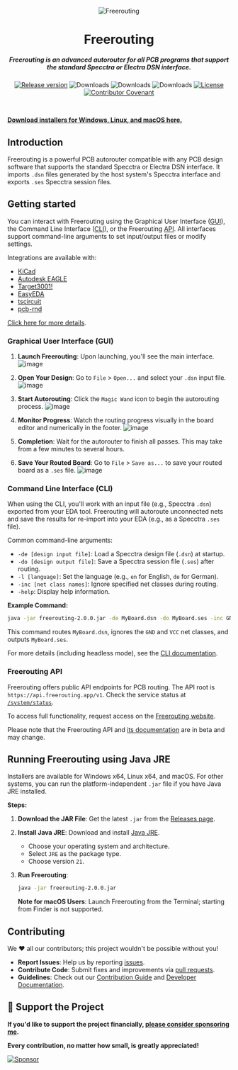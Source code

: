 <p align="center">
<img src="https://raw.githubusercontent.com/freerouting/freerouting/master/design/social_preview/freerouting_social_preview_1280x960_v2.png" alt="Freerouting" title="Freerouting" align="center">
</p>
<h1 align="center">Freerouting</h1>
<h5 align="center">Freerouting is an advanced autorouter for all PCB programs that support the standard Specctra or Electra DSN interface.</h5>

<p align="center">
    <a href="https://github.com/freerouting/freerouting/releases"><img src="https://img.shields.io/github/v/release/freerouting/freerouting" alt="Release version" /></a>
    <img src="https://img.shields.io/github/downloads/freerouting/freerouting/v1.9.0/total" alt="Downloads"/>
    <img src="https://img.shields.io/github/downloads/freerouting/freerouting/v2.0.0/total" alt="Downloads"/>
    <img src="https://img.shields.io/github/downloads/freerouting/freerouting/total" alt="Downloads"/>
    <a href="LICENSE"><img src="https://img.shields.io/github/license/freerouting/freerouting" alt="License"/></a>
	<a href="https://github.com/freerouting/freerouting/blob/master/docs/code_of_conduct.md"><img src="https://img.shields.io/badge/Contributor%20Covenant-2.1-4baaaa.svg" alt="Contributor Covenant" /></a>
</p>

<br/>

[**Download installers for Windows, Linux, and macOS here.**](https://github.com/freerouting/freerouting/releases)

## Introduction

Freerouting is a powerful PCB autorouter compatible with any PCB design software that supports the standard Specctra or Electra DSN interface. It imports `.dsn` files generated by the host system's Specctra interface and exports `.ses` Specctra session files.

## Getting started

You can interact with Freerouting using the Graphical User Interface ([GUI](#graphical-user-interface-gui)), the Command Line Interface ([CLI](#command-line-interface-cli)), or the Freerouting [API](#freerouting-api). All interfaces support command-line arguments to set input/output files or modify settings.

Integrations are available with:

- [KiCad](https://www.kicad.org/)
- [Autodesk EAGLE](http://eagle.autodesk.com/)
- [Target3001!](https://ibfriedrich.com/en/index.html)
- [EasyEDA](https://www.easyeda.com/)
- [tscircuit](https://tscircuit.com/)
- [pcb-rnd](https://www.pcb-rnd.com/)

[Click here for more details](docs/integrations.md).

### Graphical User Interface (GUI)

1) **Launch Freerouting**: Upon launching, you'll see the main interface.
   ![image](https://github.com/user-attachments/assets/4086cd74-313e-4d17-8e25-5e006497e566)

2) **Open Your Design**: Go to `File` > `Open...` and select your `.dsn` input file.
   ![image](https://github.com/user-attachments/assets/25907be1-fde9-44b1-addf-510f30b3ff89)

3) **Start Autorouting**: Click the `Magic Wand` icon to begin the autorouting process.
   ![image](https://github.com/user-attachments/assets/e104cd3a-00b9-49a5-8f28-3b803e79d973)
   
4) **Monitor Progress**: Watch the routing progress visually in the board editor and numerically in the footer.
   ![image](https://github.com/user-attachments/assets/e553f98c-143d-46ea-8cc1-90348c9cc379)

5) **Completion**: Wait for the autorouter to finish all passes. This may take from a few minutes to several hours.

6) **Save Your Routed Board**: Go to `File` > `Save as...` to save your routed board as a `.ses` file.
   ![image](https://github.com/user-attachments/assets/355a1cb2-b2e8-46b5-aec0-4979748bd57a)

### Command Line Interface (CLI)

When using the CLI, you'll work with an input file (e.g., Specctra `.dsn`) exported from your EDA tool. Freerouting will autoroute unconnected nets and save the results for re-import into your EDA (e.g., as a Specctra `.ses` file).

Common command-line arguments:

- `-de [design input file]`: Load a Specctra design file (`.dsn`) at startup.
- `-do [design output file]`: Save a Specctra session file (`.ses`) after routing.
- `-l [language]`: Set the language (e.g., `en` for English, `de` for German).
- `-inc [net class names]`: Ignore specified net classes during routing.
- `-help`: Display help information.

**Example Command:**

```bash
java -jar freerouting-2.0.0.jar -de MyBoard.dsn -do MyBoard.ses -inc GND,VCC
```

This command routes `MyBoard.dsn`, ignores the `GND` and `VCC` net classes, and outputs `MyBoard.ses`.

For more details (including headless mode), see the [CLI documentation](docs/command_line_arguments.md).

### Freerouting API

Freerouting offers public API endpoints for PCB routing. The API root is `https://api.freerouting.app/v1`. Check the service status at [`/system/status`](https://api.freerouting.app/v1/system/status).

To access full functionality, request access on the [Freerouting website](https://www.freerouting.app/).

Please note that the Freerouting API and [its documentation](docs/API_v1.md) are in beta and may change.

## Running Freerouting using Java JRE

Installers are available for Windows x64, Linux x64, and macOS. For other systems, you can run the platform-independent `.jar` file if you have Java JRE installed.

**Steps:**

1. **Download the JAR File**: Get the latest `.jar` from the [Releases page](https://github.com/freerouting/freerouting/releases).

2. **Install Java JRE**: Download and install [Java JRE](https://adoptium.net/temurin/releases/).

   - Choose your operating system and architecture.
   - Select `JRE` as the package type.
   - Choose version `21`.

3. **Run Freerouting**:

   ```bash
   java -jar freerouting-2.0.0.jar
   ```

   **Note for macOS Users**: Launch Freerouting from the Terminal; starting from Finder is not supported.

## Contributing

We ❤️ all our contributors; this project wouldn't be possible without you!

- **Report Issues**: Help us by reporting [issues](https://github.com/freerouting/freerouting/issues).
- **Contribute Code**: Submit fixes and improvements via [pull requests](https://github.com/freerouting/freerouting/pulls).
- **Guidelines**: Check out our [Contribution Guide](docs/CONTRIBUTING.md) and [Developer Documentation](docs/developer.md).

## 🙏 Support the Project

**If you'd like to support the project financially, [please consider sponsoring me](https://github.com/sponsors/andrasfuchs).**

**Every contribution, no matter how small, is greatly appreciated!**

[![Sponsor](https://img.shields.io/badge/Sponsor%20me-✨-darkgreen?style=for-the-badge&logo=github)](https://github.com/sponsors/andrasfuchs)
